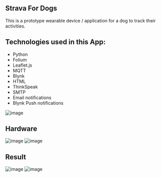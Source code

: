 ## Strava For Dogs
 This is a prototype wearable device / application for a dog to track their activities.
## Technologies used in this App:
- Python
- Folium
- Leaflet.js
- MQTT
- Blynk
- HTML
- ThinkSpeak
- SMTP
- Email notifications
- Blynk Push notifications
 
![image](https://user-images.githubusercontent.com/76453989/147073067-abfbd723-d070-4348-b015-7a06ddd46b03.png)

## Hardware
 
 ![image](https://user-images.githubusercontent.com/76453989/147073117-61931b93-73f4-414e-bee3-3923c2c75dab.png)
 ![image](https://user-images.githubusercontent.com/76453989/147073125-c8be26d0-02af-4b1c-a285-3d586f1ea191.png)

## Result

![image](https://user-images.githubusercontent.com/76453989/147073157-02ff3109-6f05-4662-b1d5-bb8661efb3ba.png)
![image](https://user-images.githubusercontent.com/76453989/147074568-db6698f2-a494-4675-8780-b6f3093170f3.png)



